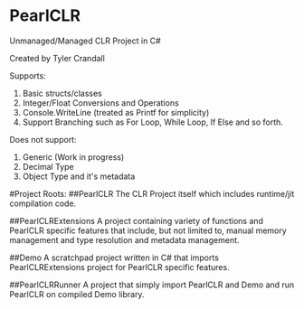# PearlCLR
Unmanaged/Managed CLR Project in C#

Created by Tyler Crandall

Supports:

1. Basic structs/classes
2. Integer/Float Conversions and Operations
3. Console.WriteLine (treated as Printf for simplicity)
4. Support Branching such as For Loop, While Loop, If Else and so forth.

Does not support:

1. Generic (Work in progress)
2. Decimal Type
3. Object Type and it's metadata

#Project Roots:
##PearlCLR
The CLR Project itself which includes runtime/jit compilation code.

##PearlCLRExtensions
A project containing variety of functions and PearlCLR specific features that include, but not limited to, manual memory management and
type resolution and metadata management.

##Demo
A scratchpad project written in C# that imports PearlCLRExtensions project for PearlCLR specific features.

##PearlCLRRunner
A project that simply import PearlCLR and Demo and run PearlCLR on compiled Demo library.